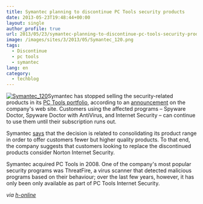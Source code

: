 ```yaml
---
title: Symantec planning to discontinue PC Tools security products
date: 2013-05-23T19:48:44+00:00
layout: single
author_profile: true
url: 2013/05/23/symantec-planning-to-discontinue-pc-tools-security-products/
image: /images/sites/3/2013/05/Symantec_120.png
tags:
  - Discontinue
  - pc tools
  - symantec
lang: en
category: 
  - techblog
---
```

[![Symantec_120](/images/2013/05/Symantec_120.png)](/images/2013/05/Symantec_120.png)Symantec has stopped selling the security-related products in its [PC Tools portfolio](http://www.pctools.com/), according to an [announcement](http://www.pctools.com/norton-offer/pctEOL/) on the company's web site. Customers using the affected programs – Spyware Doctor, Spyware Doctor with AntiVirus, and Internet Security – can continue to use them until their subscription runs out.

Symantec [says](http://www.pctools.com/kb/article/why-is-symantec-retiring-the-pc-tools-security-portfolio-567.html) that the decision is related to consolidating its product range in order to offer customers fewer but higher quality products. To that end, the company suggests that customers looking to replace the discontinued products consider Norton Internet Security.

Symantec acquired PC Tools in 2008. One of the company's most popular security programs was ThreatFire, a virus scanner that detected malicious programs based on their behaviour; over the last few years, however, it has only been only available as part of PC Tools Internet Security.

_via [h-online](http://h-online.com/-1868413)_